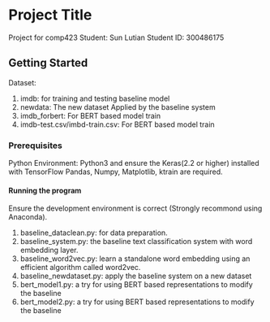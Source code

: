 # Project Title
Project for comp423
Student: Sun Lutian
Student ID: 300486175

## Getting Started
Dataset: 
1. imdb: for training and testing baseline model
2. newdata: The new dataset Applied by the baseline system
3. imdb_forbert: For BERT based model train
4. imdb-test.csv/imbd-train.csv: For BERT based model train

### Prerequisites
Python Environment: Python3 and ensure the Keras(2.2 or higher) installed with TensorFlow
Pandas, Numpy, Matplotlib, ktrain are required.

#### Running the program
Ensure the development environment is correct (Strongly recommond using Anaconda).
1. baseline_dataclean.py: for data preparation.
2. baseline_system.py: the baseline text classification system with word embedding layer.
3. baseline_word2vec.py: learn a standalone word embedding using an efficient algorithm called word2vec.
4. baseline_newdataset.py: apply the baseline system on a new dataset
5. bert_model1.py: a try for using BERT based representations to modify the baseline 
6. bert_model2.py: a try for using BERT based representations to modify the baseline 

